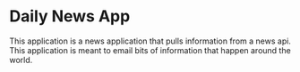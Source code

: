 # Daily News App
This application is a news application that pulls information from a news api.
This application is meant to email bits of information that happen around the world.